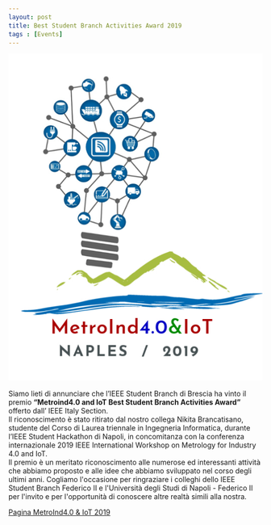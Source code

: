 ```yaml
---
layout: post
title: Best Student Branch Activities Award 2019
tags : [Events]
---
```


![Header](/images/header_metroind_naples.jpg)

Siamo lieti di annunciare che l’IEEE Student Branch di Brescia ha vinto il premio __“Metroind4.0 and IoT Best Student Branch Activities Award”__ offerto dall’ IEEE Italy Section.  
Il riconoscimento è stato ritirato dal nostro collega Nikita Brancatisano, studente del Corso di Laurea triennale in Ingegneria Informatica, durante l’IEEE Student Hackathon di Napoli, in concomitanza con la conferenza internazionale 2019 IEEE International Workshop on Metrology for Industry 4.0 and IoT.   
Il premio è un meritato riconoscimento alle numerose ed interessanti attività che abbiamo proposto e alle idee che abbiamo sviluppato nel corso degli ultimi anni.
Cogliamo l'occasione per ringraziare i colleghi dello IEEE Student Branch Federico II e l'Università degli Studi di Napoli - Federico II per l'invito e per l'opportunità di conoscere altre realtà simili alla nostra.

[Pagina MetroInd4.0 & IoT 2019](metroind40iot.org)
